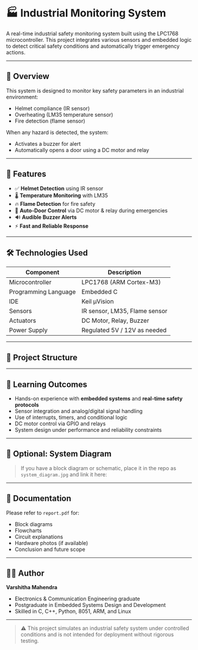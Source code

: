 # 🏭 Industrial Monitoring System

A real-time industrial safety monitoring system built using the LPC1768 microcontroller. This project integrates various sensors and embedded logic to detect critical safety conditions and automatically trigger emergency actions.

---

## 🚀 Overview

This system is designed to monitor key safety parameters in an industrial environment:
- Helmet compliance (IR sensor)
- Overheating (LM35 temperature sensor)
- Fire detection (flame sensor)

When any hazard is detected, the system:
- Activates a buzzer for alert
- Automatically opens a door using a DC motor and relay

---

## 🔧 Features

- ✅ **Helmet Detection** using IR sensor
- 🌡️ **Temperature Monitoring** with LM35
- 🔥 **Flame Detection** for fire safety
- 🚪 **Auto-Door Control** via DC motor & relay during emergencies
- 🔊 **Audible Buzzer Alerts**
- ⚡ **Fast and Reliable Response**

---

## 🛠 Technologies Used

| Component               | Description                          |
|------------------------|--------------------------------------|
| Microcontroller         | LPC1768 (ARM Cortex-M3)              |
| Programming Language    | Embedded C                           |
| IDE                     | Keil µVision                         |
| Sensors                 | IR sensor, LM35, Flame sensor        |
| Actuators               | DC Motor, Relay, Buzzer              |
| Power Supply            | Regulated 5V / 12V as needed         |

---

## 📂 Project Structure

---

## 🧠 Learning Outcomes

- Hands-on experience with **embedded systems** and **real-time safety protocols**
- Sensor integration and analog/digital signal handling
- Use of interrupts, timers, and conditional logic
- DC motor control via GPIO and relays
- System design under performance and reliability constraints

---

## 📸 Optional: System Diagram

> If you have a block diagram or schematic, place it in the repo as `system_diagram.jpg` and link it here:

---

## 📘 Documentation

Please refer to `report.pdf` for:
- Block diagrams
- Flowcharts
- Circuit explanations
- Hardware photos (if available)
- Conclusion and future scope

---

## 🧑‍💻 Author

**Varshitha Mahendra**  
- Electronics & Communication Engineering graduate  
- Postgraduate in Embedded Systems Design and Development  
- Skilled in C, C++, Python, 8051, ARM, and Linux  

---

> ⚠️ This project simulates an industrial safety system under controlled conditions and is not intended for deployment without rigorous testing.



